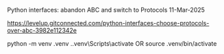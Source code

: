 Python interfaces: abandon ABC and switch to Protocols
11-Mar-2025

https://levelup.gitconnected.com/python-interfaces-choose-protocols-over-abc-3982e112342e


python -m venv .venv
.\.venv\Scripts\activate
OR
source .venv/bin/activate